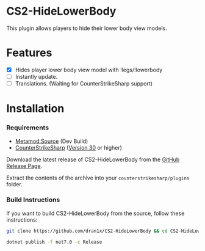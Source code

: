 # CS2-HideLowerBody
 This plugin allows players to hide their lower body view models.

# Features
 - [x] Hides player lower body view model with !legs/!lowerbody
 - [ ] Instantly update.
 - [ ] Translations. (Waiting for CounterStrikeSharp support)

# Installation

 ### Requirements

  - [Metamod:Source](https://www.sourcemm.net/downloads.php/?branch=master) (Dev Build)
  - [CounterStrikeSharp](https://github.com/roflmuffin/CounterStrikeSharp) ([Version 30](https://github.com/roflmuffin/CounterStrikeSharp/releases/tag/v30) or higher)

  Download the latest release of CS2-HideLowerBody from the [GitHub Release Page](https://github.com/dran1x/CS2-HideLowerBody/releases/latest).

  Extract the contents of the archive into your `counterstrikesharp/plugins` folder.

 ### Build Instructions

  If you want to build CS2-HideLowerBody from the source, follow these instructions:

  ```bash
  git clone https://github.com/dran1x/CS2-HideLowerBody && cd CS2-HideLowerBody

  dotnet publish -f net7.0 -c Release 
  ```
